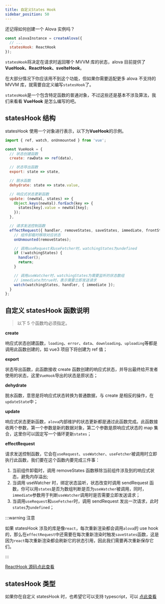 ```yaml
---
title: 自定义States Hook
sidebar_position: 50
---
```


还记得如何创建一个 Alova 实例吗？

```javascript
const alovaInstance = createAlova({
  // ...
  statesHook: ReactHook
});
```

`statesHook`将决定在请求时返回哪个 MVVM 库的状态，alova 目前提供了**VueHook、ReactHook、svelteHook**。

在大部分情况下你应该用不到这个功能，但如果你需要适配更多 alova 不支持的 MVVM 库，就需要自定义编写`statesHook`了。

`statesHook`是一个包含特定函数的普通对象，不过这些还是基本不涉及算法，我们来看看 **VueHook** 是怎么编写的吧。

## statesHook 结构

statesHook 使用一个对象进行表示，以下为**VueHook**的示例。

```javascript
import { ref, watch, onUnmounted } from 'vue';

const VueHook = {
  // 状态创建函数
  create: rawData => ref(data),

  // 状态导出函数
  export: state => state,

  // 脱水函数
  dehydrate: state => state.value,

  // 响应式状态更新函数
  update: (newVal, states) => {
    Object.keys(newVal).forEach(key => {
      states[key].value = newVal[key];
    });
  },

  // 请求发送控制函数
  effectRequest({ handler, removeStates, saveStates, immediate, frontStates, watchingStates }) {
    // 组件卸载时移除对应状态
    onUnmounted(removeStates);

    // 调用useRequest和useFetcher时，watchingStates为undefined
    if (!watchingStates) {
      handler();
      return;
    }

    // 调用useWatcher时，watchingStates为需要监听的状态数组
    // immediate为true时，表示需要立即发送请求
    watch(watchingStates, handler, { immediate });
  }
};
```

## 自定义 statesHook 函数说明

> 以下 5 个函数均必须指定。

**create**

响应式状态创建函数，`loading`、`error`、`data`、`downloading`、`uploading`等都是调用此函数创建的，如 vue3 项目下将创建为 ref 值；

**export**

状态导出函数，此函数接收 create 函数创建的响应式状态，并导出最终给开发者使用的状态，这里`VueHook`导出的状态是原状态；

**dehydrate**

脱水函数，意思是将响应式状态转换为普通数据，与 create 是相反的操作，在`updateState`中；

**update**

响应式状态更新函数，`alova`内部维护的状态更新都是通过此函数完成。此函数接收两个参数，第一个参数是新的数据对象，第二个参数是原响应式状态的 map 集合，这里你可以固定写一个循环更新`states`；

**effectRequest**

请求发送控制函数，它会在`useRequest`、`useWatcher`、`useFetcher`被调用时立即执行此函数，我们要在这个函数内要完成三件事：

1. 当前组件卸载时，调用 removeStates 函数移除当前组件涉及到的响应式状态，避免内存溢出;
2. 当调用 useWatcher 时，绑定状态监听，状态改变时调用 sendRequest 函数，你可以用`states`是否为数组判断是否为`useWatcher`被调用，同时，`immediate`参数用于判断`useWatcher`调用时是否需要立即发送请求；
3. 当调用`useRequest`和`useFetcher`时，调用 sendRequest 发出一次请求，此时`states`为`undefined`；

:::warning 注意

如果 statesHook 涉及的库是像`react`，每次重新渲染都会调用`alova`的 use hook 的，那么在`effectRequest`中还需要在每次重新渲染时触发`saveStates`函数，这是因为`react`每次重新渲染都会刷新它的状态引用，因此我们需要再次重新保存它们。

:::

[ReactHook 源码点此查看](https://github.com/alovajs/alova/blob/main/src/predefine/ReactHook.ts)

## statesHook 类型

如果你在自定义 statesHook 时，也希望它可以支持 typescript，可以 [点此查看](/tutorial/advanced/typescript)
